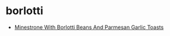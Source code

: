 # borlotti

 * [Minestrone With Borlotti Beans And Parmesan Garlic Toasts](../index/m/minestrone-with-borlotti-beans-and-parmesan-garlic-toasts-14126.json)
